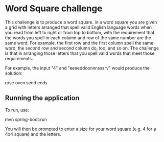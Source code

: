# Word Square challenge
This challenge is to produce a word square. In a word square you are given a grid with letters arranged that spell valid English language words when you read from left to right or from top to bottom, with the requirement that the words you spell in each column and row of the same number are the same word.
For example, the first row and the first column spell the same word, the second row and second column do, too, and so on. The challenge is that in arranging those letters that you spell valid words that meet those requirements.

For example, the input "4" and "eeeeddoonnnsssrv" would produce the solution:

rose
oven
send
ends


## Running the application

To run, use:

mvn spring-boot:run

You will then be prompted to enter a size for your word square (e.g. 4 for a 4x4 square) and the letters.
